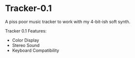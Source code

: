 # Tracker-0.1
A piss poor music tracker to work with my 4-bit-ish soft synth.

Tracker 0.1
Features:
  - Color Display
  - Stereo Sound
  - Keyboard Compatibility


